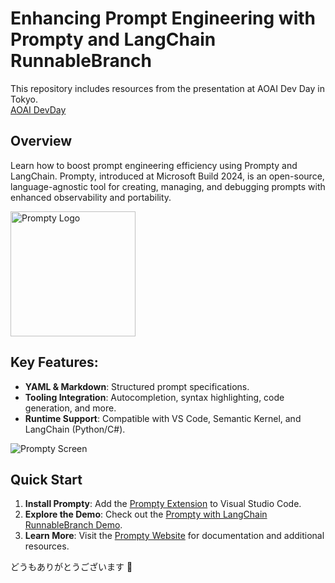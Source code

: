# Enhancing Prompt Engineering with Prompty and LangChain RunnableBranch
This repository includes resources from the presentation at AOAI Dev Day in Tokyo.  
[AOAI DevDay](https://aoai-devday.com)

## Overview
Learn how to boost prompt engineering efficiency using Prompty and LangChain. 
Prompty, introduced at Microsoft Build 2024, is an open-source, language-agnostic tool for creating, managing, and debugging prompts with enhanced observability and portability.

<img src="https://prompty.ai/assets/prompty_p.svg" alt="Prompty Logo" width="200"/>

## Key Features:
* **YAML & Markdown**: Structured prompt specifications.
* **Tooling Integration**: Autocompletion, syntax highlighting, code generation, and more.
* **Runtime Support**: Compatible with VS Code, Semantic Kernel, and LangChain (Python/C#).
  
<img src="https://www.dropbox.com/scl/fi/1u85hztllnjazjg9smlrt/prompty.png?rlkey=st1ki7e4ilnxmnpt9ah8naiav&raw=1" alt="Prompty Screen"/>

## Quick Start
1. **Install Prompty**: Add the [Prompty Extension](https://marketplace.visualstudio.com/items?itemName=ms-toolsai.prompty) to Visual Studio Code.
2. **Explore the Demo**: Check out the [Prompty with LangChain RunnableBranch Demo](https://github.com/MijeongJeon/prompty-with-langchain).
3. **Learn More**: Visit the [Prompty Website](https://prompty.ai/) for documentation and additional resources.

どうもありがとうございます 🎏
